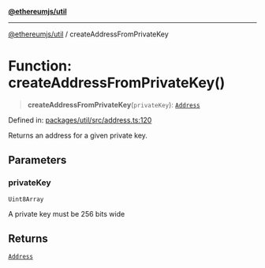 [**@ethereumjs/util**](../README.md)

***

[@ethereumjs/util](../README.md) / createAddressFromPrivateKey

# Function: createAddressFromPrivateKey()

> **createAddressFromPrivateKey**(`privateKey`): [`Address`](../classes/Address.md)

Defined in: [packages/util/src/address.ts:120](https://github.com/ethereumjs/ethereumjs-monorepo/blob/master/packages/util/src/address.ts#L120)

Returns an address for a given private key.

## Parameters

### privateKey

`Uint8Array`

A private key must be 256 bits wide

## Returns

[`Address`](../classes/Address.md)
